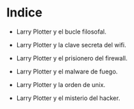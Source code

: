 # Indice

* Larry Plotter y el bucle filosofal.
* Larry Plotter y la clave secreta del wifi.
* Larry Plotter y el prisionero del firewall.


* Larry Plotter y el malware de fuego.
* Larry Plotter y la orden de unix.
* Larry Plotter y el misterio del hacker.
